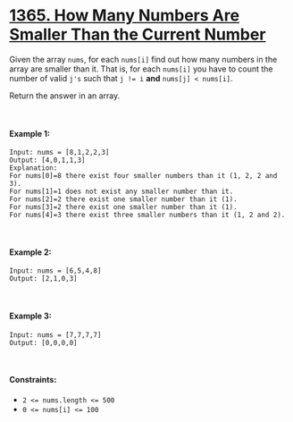 # [1365. How Many Numbers Are Smaller Than the Current Number](https://leetcode.com/problems/how-many-numbers-are-smaller-than-the-current-number/)

Given the array `nums`, for each `nums[i]` find out how many numbers in the array are smaller than it. That is, for each `nums[i]` you have to count the number of valid `j's` such that `j != i` ****and**** `nums[j] < nums[i]`.

Return the answer in an array.

<br>

#### Example 1:
```
Input: nums = [8,1,2,2,3]
Output: [4,0,1,1,3]
Explanation: 
For nums[0]=8 there exist four smaller numbers than it (1, 2, 2 and 3). 
For nums[1]=1 does not exist any smaller number than it.
For nums[2]=2 there exist one smaller number than it (1). 
For nums[3]=2 there exist one smaller number than it (1). 
For nums[4]=3 there exist three smaller numbers than it (1, 2 and 2).
```
<br>

#### Example 2:
```
Input: nums = [6,5,4,8]
Output: [2,1,0,3]
```
<br>

#### Example 3:
```
Input: nums = [7,7,7,7]
Output: [0,0,0,0]
```
<br>

#### Constraints:
- `2 <= nums.length <= 500`
- `0 <= nums[i] <= 100`
